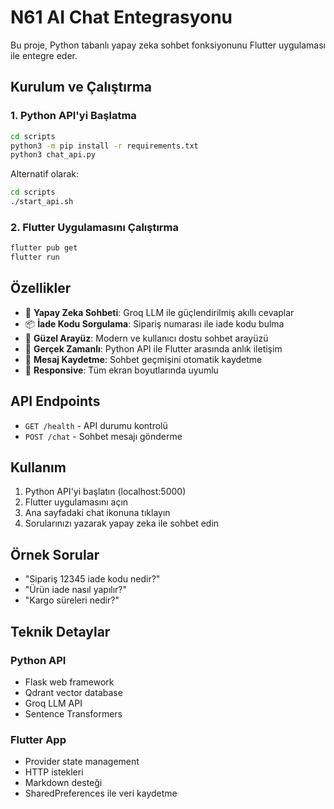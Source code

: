 # N61 AI Chat Entegrasyonu

Bu proje, Python tabanlı yapay zeka sohbet fonksiyonunu Flutter uygulaması ile entegre eder.

## Kurulum ve Çalıştırma

### 1. Python API'yi Başlatma

```bash
cd scripts
python3 -m pip install -r requirements.txt
python3 chat_api.py
```

Alternatif olarak:
```bash
cd scripts
./start_api.sh
```

### 2. Flutter Uygulamasını Çalıştırma

```bash
flutter pub get
flutter run
```

## Özellikler

- 🤖 **Yapay Zeka Sohbeti**: Groq LLM ile güçlendirilmiş akıllı cevaplar
- 📦 **İade Kodu Sorgulama**: Sipariş numarası ile iade kodu bulma
- 💬 **Güzel Arayüz**: Modern ve kullanıcı dostu sohbet arayüzü
- 🔄 **Gerçek Zamanlı**: Python API ile Flutter arasında anlık iletişim
- 💾 **Mesaj Kaydetme**: Sohbet geçmişini otomatik kaydetme
- 📱 **Responsive**: Tüm ekran boyutlarında uyumlu

## API Endpoints

- `GET /health` - API durumu kontrolü
- `POST /chat` - Sohbet mesajı gönderme

## Kullanım

1. Python API'yi başlatın (localhost:5000)
2. Flutter uygulamasını açın
3. Ana sayfadaki chat ikonuna tıklayın
4. Sorularınızı yazarak yapay zeka ile sohbet edin

## Örnek Sorular

- "Sipariş 12345 iade kodu nedir?"
- "Ürün iade nasıl yapılır?"
- "Kargo süreleri nedir?"

## Teknik Detaylar

### Python API
- Flask web framework
- Qdrant vector database
- Groq LLM API
- Sentence Transformers

### Flutter App
- Provider state management
- HTTP istekleri
- Markdown desteği
- SharedPreferences ile veri kaydetme
